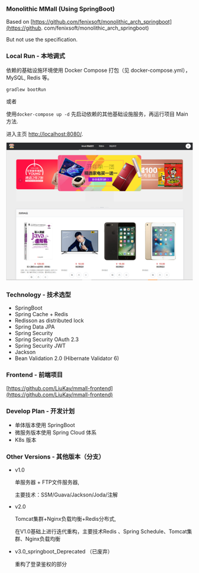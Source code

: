 ### Monolithic MMall (Using SpringBoot)


Based on [https://github.com/fenixsoft/monolithic_arch_springboot](https://github.
com/fenixsoft/monolithic_arch_springboot)

But not use the specification.

### Local Run - 本地调式

依赖的基础设施环境使用 Docker Compose 打包（见 docker-compose.yml），MySQL, Redis 等。

```cmd
gradlew bootRun
```

或者

使用`docker-compose up -d` 先启动依赖的其他基础设施服务，再运行项目 Main 方法.

进入主页 [http://localhost:8080/](http://localhost:8080/).

![home](./img/home.png)

### Technology - 技术选型

- SpringBoot
- Spring Cache + Redis
- Redisson as distributed lock
- Spring Data JPA
- Spring Security
- Spring Security OAuth 2.3
- Spring Security JWT
- Jackson
- Bean Validation 2.0 (Hibernate Validator 6)


### Frontend - 前端项目

[https://github.com/LiuKay/mmall-frontend](https://github.com/LiuKay/mmall-frontend)

### Develop Plan - 开发计划

- 单体版本使用 SpringBoot
- 微服务版本使用 Spring Cloud 体系
- K8s 版本

### Other Versions - 其他版本（分支）

- v1.0 

    单服务器 + FTP文件服务器,

    主要技术：SSM/Guava/Jackson/Joda/注解

- v2.0 

    Tomcat集群+Nginx负载均衡+Redis分布式,

    在V1.0基础上进行迭代重构，主要技术Redis 、Spring Schedule、Tomcat集群、Nginx负载均衡

- v3.0_springboot_Deprecated （已废弃）
    
    重构了登录鉴权的部分
